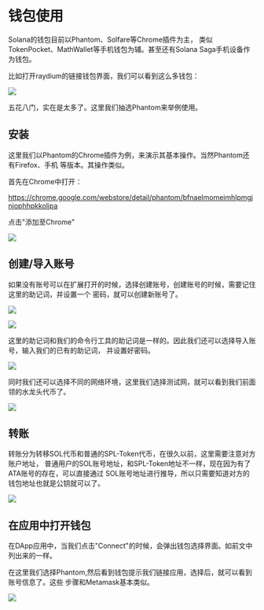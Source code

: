 # 钱包使用
Solana的钱包目前以Phantom、Solfare等Chrome插件为主，
类似TokenPocket、MathWallet等手机钱包为辅。甚至还有Solana Saga手机设备作为钱包。

比如打开raydium的链接钱包界面，我们可以看到这么多钱包：

![](./assets/images/wallet_list.png)

五花八门，实在是太多了。这里我们抽选Phantom来举例使用。

## 安装
这里我们以Phantom的Chrome插件为例，来演示其基本操作。当然Phantom还有Firefox、手机
等版本。其操作类似。

首先在Chrome中打开：

https://chrome.google.com/webstore/detail/phantom/bfnaelmomeimhlpmgjnjophhpkkoljpa

点击"添加至Chrome"

![](./assets/images/phantom_install.png)


## 创建/导入账号
如果没有账号可以在扩展打开的时候，选择创建账号，创建账号的时候，需要记住这里的助记词，并设置一个
密码，就可以创建新账号了。

![](./assets/images/phantom.png)

![](./assets/images/phantom_new.png)


这里的助记词和我们的命令行工具的助记词是一样的。因此我们还可以选择导入账号，输入我们的已有的助记词，
并设置好密码。

![](./assets/images/phantom_ui.png)

同时我们还可以选择不同的网络环境，这里我们选择测试网，就可以看到我们前面领的水龙头代币了。

![](./assets/images/phantom_testnet.png)
## 转账
转账分为转移SOL代币和普通的SPL-Token代币，在很久以前，这里需要注意对方账户地址，
普通用户的SOL账号地址，和SPL-Token地址不一样，现在因为有了ATA账号的存在，可以直接通过
SOL账号地址进行推导，所以只需要知道对方的钱包地址也就是公钥就可以了。


![](./assets/images/phantom_transfer.png)


## 在应用中打开钱包
在DApp应用中，当我们点击"Connect"的时候，会弹出钱包选择界面。如前文中列出来的一样。

在这里我们选择Phantom,然后看到钱包提示我们链接应用，选择后，就可以看到账号信息了。这些
步骤和Metamask基本类似。

![](assets/images/phantom_connect.png)